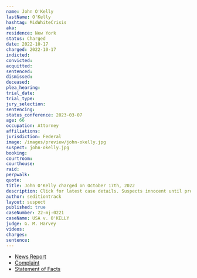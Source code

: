 ```yaml
---
name: John O'Kelly
lastName: O'Kelly
hashtag: MidWhiteCrisis
aka:
residence: New York
status: Charged
date: 2022-10-17
charged: 2022-10-17
indicted:
convicted:
acquitted:
sentenced:
dismissed:
deceased:
plea_hearing:
trial_date:
trial_type:
jury_selection:
sentencing:
status_conference: 2023-03-07
age: 66
occupation: Attorney
affiliations:
jurisdiction: Federal
image: /images/preview/john-okelly.jpg
suspect: john-okelly.jpg
booking:
courtroom:
courthouse:
raid:
perpwalk:
quote:
title: John O'Kelly charged on October 17th, 2022
description: Click for latest case details. Suspects innocent until proven guilty.
author: seditiontrack
layout: suspect
published: true
caseNumber: 22-mj-0221
caseName: USA v. O'KELLY
judge: G. M. Harvey
videos:
charges:
sentence:
---
```

- [News Report](https://www.nbcnewyork.com/news/local/crime-and-courts/long-island-attorney-arrested-for-allegedly-fighting-police-officer-during-jan-6-riot/3916892/)
- [Complaint](https://www.justice.gov/usao-dc/case-multi-defendant/file/1545941/download)
- [Statement of Facts](https://www.justice.gov/usao-dc/case-multi-defendant/file/1545946/download)
